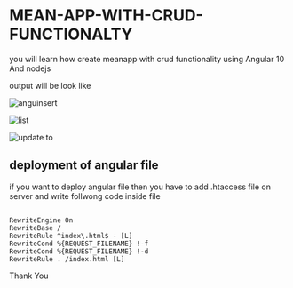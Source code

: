 # MEAN-APP-WITH-CRUD-FUNCTIONALTY
you will learn how create meanapp with crud functionality using Angular 10 And nodejs

output will be look like

![anguinsert](https://user-images.githubusercontent.com/32159491/104911511-f8e7f780-59b0-11eb-9042-37f4cd5d5ab3.png)   

![list](https://user-images.githubusercontent.com/32159491/104911512-fa192480-59b0-11eb-8ef4-fdc1f013218f.png)

 
![update](https://user-images.githubusercontent.com/32159491/104911507-f7b6ca80-59b0-11eb-8d04-6ea0aab9222f.png)   to



## deployment of angular file 

if you want to deploy angular file then you have to add .htaccess file on server and write follwong code inside file 

```

RewriteEngine On
RewriteBase /
RewriteRule ^index\.html$ - [L]
RewriteCond %{REQUEST_FILENAME} !-f
RewriteCond %{REQUEST_FILENAME} !-d
RewriteRule . /index.html [L]

```


Thank You 


 

